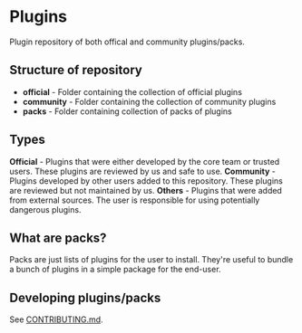 # Plugins

Plugin repository of both offical and community plugins/packs.

## Structure of repository

- **official** - Folder containing the collection of official plugins
- **community** - Folder containing the collection of community plugins
- **packs** - Folder containing collection of packs of plugins

## Types

**Official** - Plugins that were either developed by the core team or trusted users. These plugins are reviewed by us and safe to use.
**Community** - Plugins developed by other users added to this repository. These plugins are reviewed but not maintained by us.
**Others** - Plugins that were added from external sources. The user is responsible for using potentially dangerous plugins.

## What are packs?

Packs are just lists of plugins for the user to install. They're useful to bundle a bunch of plugins in a simple package for the end-user.

## Developing plugins/packs

See [CONTRIBUTING.md](contributing.md).